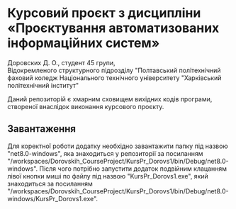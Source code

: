  # Курсовий проєкт з дисципліни «Проєктування автоматизованих інформаційних систем»
 Доровских Д. О., студент 45 групи,  
 Відокремленого структурного підрозділу "Полтавський політехнічний фаховий коледж Національного технічного університету "Харківський політехнічний інститут"  
   

Даний репозиторій є хмарним сховищем вихідних кодів програми, створеної внаслідок виконання курсового проєкту.  


## Завантаження
Для коректної роботи додатку необхідно завантажити папку під назвою "net8.0-windows", яка знаходиться у репозиторії за посиланням "/workspaces/Dorovskih_CourseProject/KursPr_Dorovs1/bin/Debug/net8.0-windows". Після чого потрібно запустити додаток подвійним клацанням лівої кнопки миші по файлу під назвою "KursPr_Dorovs1.exe", який знаходиться за посиланням "/workspaces/Dorovskih_CourseProject/KursPr_Dorovs1/bin/Debug/net8.0-windows/KursPr_Dorovs1.exe".